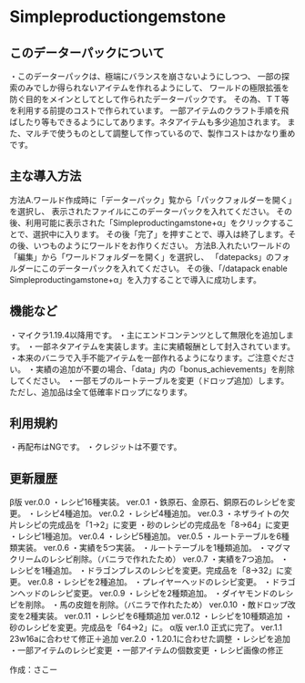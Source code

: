 # Simpleproductiongemstone

## このデーターパックについて

・このデーターパックは、極端にバランスを崩さないようにしつつ、
一部の探索のみでしか得られないアイテムを作れるようにして、
ワールドの極限拡張を防ぐ目的をメインとしてとして作られたデーターパックです。
その為、ＴＴ等を利用する前提のコストで作られています。
一部アイテムのクラフト手順を飛ばしたり等もできるようにしてあります。ネタアイテムも多少追加されます。
また、マルチで使うものとして調整して作っているので、製作コストはかなり重めです。

## 主な導入方法

方法A.ワールド作成時に「データーパック」覧から「パックフォルダーを開く」を選択し、
	表示されたファイルにこのデーターパックを入れてください。
	その後、利用可能に表示された「Simpleproductingamstone+α」をクリックすることで、選択中に入ります。
	その後「完了」を押すことで、導入は終了します。その後、いつものようにワールドをお作りください。
方法B.入れたいワールドの「編集」から「ワールドフォルダーを開く」を選択し、
	「datepacks」のフォルダーにこのデーターパックを入れてください。
	その後、「/datapack enable Simpleproductingamstone+α」を入力することで導入に成功します。

## 機能など

・マイクラ1.19.4以降用です。
・主にエンドコンテンツとして無限化を追加します。
・一部ネタアイテムを実装します。主に実績報酬として封入されています。
・本来のバニラで入手不能アイテムを一部作れるようになります。ご注意ぐださい。
・実績の追加が不要の場合、「data」内の「bonus_achievements」を削除してください。
・一部モブのルートテーブルを変更（ドロップ追加）します。ただし、追加品は全て低確率ドロップになります。

## 利用規約

・再配布はNGです。
・クレジットは不要です。

## 更新履歴

β版
ver.0.0
・レシピ16種実装。
ver.0.1
・鉄原石、金原石、銅原石のレシピを変更。
・レシピ4種追加。
ver.0.2
・レシピ4種追加。
ver.0.3
・ネザライトの欠片レシピの完成品を「1→2」に変更
・砂のレシピの完成品を「8→64」に変更
・レシピ1種追加。
ver.0.4
・レシピ5種追加。
ver.0.5
・ルートテーブルを6種類実装。
ver.0.6
・実績を5つ実装。
・ルートテーブルを1種類追加。
・マグマクリームのレシピ削除。（バニラで作れたため）
ver.0.7
・実績を7つ追加。
・レシピを1種追加。
・ドラゴンブレスのレシピを変更。完成品を「8→32」に変更。
ver.0.8
・レシピを2種追加。
・プレイヤーヘッドのレシピ変更。
・ドラゴンヘッドのレシピ変更。
ver.0.9
・レシピを2種類追加。
・ダイヤモンドのレシピを削除。
・馬の皮鎧を削除。（バニラで作れたため）
ver.0.10
・敵ドロップ改変を2種実装。
ver.0.11
・レシピを6種類追加
ver.0.12
・レシピを10種類追加
・砂のレシピを変更。完成品を「64→2」に。
α版
ver.1.0
正式に完了。
ver.1.1
23w16aに合わせて修正＋追加
ver.2.0
・1.20.1に合わせた調整
・レシピを追加
・一部アイテムのレシピ変更
・一部アイテムの個数変更
・レシピ画像の修正

作成：さこー
